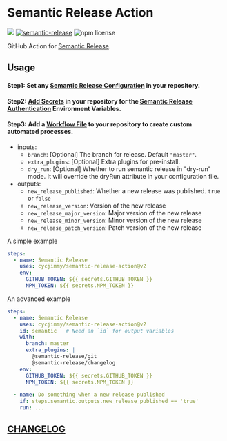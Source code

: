 # Semantic Release Action
![][workflows-badge-image]
[![semantic-release][semantic-image]][semantic-url]
![npm license][license-image]

[workflows-badge-image]: https://github.com/cycjimmy/semantic-release-action/workflows/Test%20Release/badge.svg
[semantic-url]: https://github.com/semantic-release/semantic-release
[semantic-image]: https://img.shields.io/badge/%20%20%F0%9F%93%A6%F0%9F%9A%80-semantic--release-e10079.svg
[license-image]: https://img.shields.io/npm/l/@cycjimmy/semantic-release-action.svg?style=flat-square

GitHub Action for [Semantic Release](https://github.com/semantic-release/semantic-release). 

## Usage
#### Step1: Set any [Semantic Release Configuration](https://github.com/semantic-release/semantic-release/blob/master/docs/usage/configuration.md#configuration) in your repository.

#### Step2: [Add Secrets](https://help.github.com/en/articles/virtual-environments-for-github-actions#creating-and-using-secrets-encrypted-variables) in your repository for the [Semantic Release Authentication](https://github.com/semantic-release/semantic-release/blob/master/docs/usage/ci-configuration.md#authentication) Environment Variables.

#### Step3: Add a [Workflow File](https://help.github.com/en/articles/workflow-syntax-for-github-actions) to your repository to create custom automated processes.
* inputs:
  * `branch`: [Optional] The branch for release. Default `"master"`.
  * `extra_plugins`: [Optional] Extra plugins for pre-install.
  * `dry_run`: [Optional] Whether to run semantic release in "dry-run" mode. It will override the dryRun attribute in your configuration file.
* outputs:
  * `new_release_published`: Whether a new release was published. `true` or `false`
  * `new_release_version`: Version of the new release
  * `new_release_major_version`: Major version of the new release
  * `new_release_minor_version`: Minor version of the new release
  * `new_release_patch_version`: Patch version of the new release

A simple example
```yaml
steps:
  - name: Semantic Release
    uses: cycjimmy/semantic-release-action@v2
    env:
      GITHUB_TOKEN: ${{ secrets.GITHUB_TOKEN }}
      NPM_TOKEN: ${{ secrets.NPM_TOKEN }}
```

An advanced example
```yaml
steps:
  - name: Semantic Release
    uses: cycjimmy/semantic-release-action@v2
    id: semantic   # Need an `id` for output variables
    with:
      branch: master
      extra_plugins: |
        @semantic-release/git
        @semantic-release/changelog
    env:
      GITHUB_TOKEN: ${{ secrets.GITHUB_TOKEN }}
      NPM_TOKEN: ${{ secrets.NPM_TOKEN }}
      
  - name: Do something when a new release published
    if: steps.semantic.outputs.new_release_published == 'true'
    run: ...
```

## [CHANGELOG](./docs/CHANGELOG.md)

